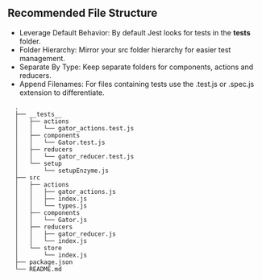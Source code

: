 ## Recommended File Structure
- Leverage Default Behavior: By default Jest looks for tests in the __tests__ folder.
- Folder Hierarchy: Mirror your src folder hierarchy for easier test management.
- Separate By Type: Keep separate folders for components, actions and reducers.
- Append Filenames: For files containing tests use the .test.js or .spec.js  extension to differentiate.

```
  .
  ├── __tests__
  │   ├── actions
  │   │   └── gator_actions.test.js
  │   ├── components
  │   │   └── Gator.test.js
  │   ├── reducers
  │   │   └── gator_reducer.test.js
  │   └── setup
  │       └── setupEnzyme.js
  ├── src
  │   ├── actions
  │   │   ├── gator_actions.js
  │   │   ├── index.js
  │   │   └── types.js
  │   ├── components
  │   │   └── Gator.js
  │   ├── reducers
  │   │   ├── gator_reducer.js
  │   │   └── index.js
  │   └── store
  │       └── index.js
  ├── package.json
  └── README.md
```